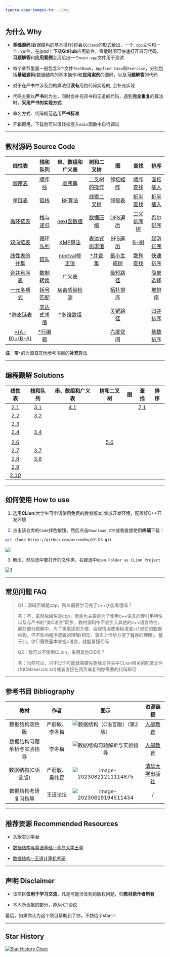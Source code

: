 ```yaml
---
typora-copy-images-to: ./img
---
```


## 为什么 Why

- **基础源码**(数据结构的基本操作)将会以`class`的形式给出，一个`.cpp`文件和一个`.h`文件，在*ipad*上下载**GitHub**应用软件，零散时间可快速打开温习代码，**习题解答**和**应用案例**会另给出一个`main.cpp`文件用于测试

- 每个章节里面一般包含3个文件`TextBook`，`Applied Case`和`Exercise`，分别包括**基础源码**(数据结构的基本操作)和**应用案例**的源码，以及**习题解答**的代码

- 对于在严书中涉及到的算法但**没有**用伪代码实现的, 会补充实现

- 代码主要以**严书**的为主，同时会补充邓书和王道的代码，遇到**完全重复**的算法时，**采用严书的实现方式**

- 命名方式、代码规范选用**严书标准**

- 开箱即用，下载后可以很轻松嵌入`main`函数中自行调试

------



## 教材源码 Source Code

|                            线性表                            |                           栈和队列                           |                       串、数组和广义表                       |                          树和二叉树                          |                              图                              |                             查找                             |                             排序                             |
| :----------------------------------------------------------: | :----------------------------------------------------------: | :----------------------------------------------------------: | :----------------------------------------------------------: | :----------------------------------------------------------: | :----------------------------------------------------------: | :----------------------------------------------------------: |
| <a href="02-Linear List\TextBook\01_SqList\SqList.cpp">顺序表</a> | <a href="03-Stack_Queue/TextBook/01_SqStack/SqStack.cpp">顺序栈</a> | <a href="04-String_ Array_Generalized List\TextBook\01_SString\SString.cpp">顺序串</a> | <a href="05-Tree_Binary Tree/TextBook/01_BiTree/BiTree.cpp">二叉树的操作</a> | <a href="06-Graph/TextBook/01_AdjacencyMatrix/AdjacencyMatrix.cpp">邻接矩阵</a> | <a href="07-Searching/TextBook/01_Search_Seq/Search_Seq.cpp">顺序查找</a> | <a href="08-Sorting/TextBook/01_InsertSort/InsertSort.cpp">直接插入</a> |
| <a href="02-Linear List\TextBook\02_LinkList\LinkList.cpp">单链表</a> | <a href="03-Stack_Queue/TextBook/02_LinkStack/LinkStack.cpp">链栈</a> | <a href="04-String_ Array_Generalized List\TextBook\02_Index_BF\Index_BF.cpp">BF算法</a> | <a href="05-Tree_Binary Tree\TextBook\02_BiThrTree\BiThrTree.cpp">线索二叉树</a> | <a href="06-Graph/TextBook/02_AdjacencyList/AdjacencyList.cpp">邻接表</a> | <a href="07-Searching/TextBook/02_Search_Bin/Search_Bin.cpp">折半查找</a> | <a href="08-Sorting/TextBook/02_BInsertSort/BInsertSort.cpp">折半插入</a> |
| <a href="02-Linear List\TextBook\03_CLinkList\CLinkList.cpp">循环链表</a> | <a href="03-Stack_Queue/TextBook/03_StackAndRecursion/StackAndRecursion.cpp">栈与递归</a> | <a href="04-String_ Array_Generalized List\TextBook\03_next\next.cpp">next函数值</a> | <a href="05-Tree_Binary Tree/Applied Case/DataCompression/HuffmanTree.cpp">数据压缩</a> |    <a href="06-Graph/TextBook/03_DFS/DFS.cpp">DFS遍历</a>    | <a href="07-Searching/TextBook/03_BSTree/BSTree.cpp">二叉排序树</a> | <a href="08-Sorting/TextBook/03_ShellSort/ShellSort.cpp">希尔排序</a> |
| <a href="02-Linear List\TextBook\04_DuLinkList\DuLinkList.cpp">双向链表</a> | <a href="03-Stack_Queue/TextBook/04_SqQueue/SqQueue.cpp">循环队列</a> | <a href="04-String_ Array_Generalized List\TextBook\04_Index_KMP\Index_KMP.cpp">KMP算法</a> | <a href="05-Tree_Binary Tree\Applied Case\BinaryTreeComputeExp\ComputeExpression.cpp">表达式树求值</a> |    <a href="06-Graph\TextBook\04_BFS\BFS.cpp">BFS遍历</a>    | <a href="07-Searching/TextBook/04_B- Tree/B_Tree.cpp">B-树</a> | <a href="08-Sorting/TextBook/04_BubbleSort/BubbleSort.cpp">起泡排序</a> |
| <a href="02-Linear List\TextBook\05_Union\Union.cpp">线性表的并集</a> | <a href="03-Stack_Queue/TextBook/05_LinkQueue/LinkQueue.cpp">链队</a> | <a href="04-String_ Array_Generalized List\TextBook\05_nextval\nextval.cpp">nextval修正值</a> | <a href="05-Tree_Binary Tree/TextBook/03_DisjointSet/DisjointSet.cpp">*并查集</a> | <a href="06-Graph/TextBook/05_MinimumCostSpanningTree/MinimumCostSpanningTree.cpp">最小生成树</a> | <a href="07-Searching/TextBook/05_HashTable/HashTable.cpp">散列查找</a> | <a href="08-Sorting/TextBook/05_QuickSort/QuickSort.cpp">快速排序</a> |
| <a href="02-Linear List\TextBook\06_MergeList\MergeList.cpp">合并有序表</a> | <a href="03-Stack_Queue\Applied Case\Conversion\Conversion.cpp">数制转换</a> | <a href="04-String_ Array_Generalized List\TextBook\06_GList\GList.cpp">广义表</a> |                                                              | <a href="06-Graph/TextBook/06_ShortestPath/ShortestPath.cpp">最短路径</a> |                                                              | <a href="08-Sorting/TextBook/06_SelectSort/SelectSort.cpp">简单选择</a> |
| <a href="02-Linear List/Applied Case/Polynomial/Polynomial.cpp">一元多项式</a> | <a href="03-Stack_Queue/Applied Case/Matching/Matching.cpp">括号匹配</a> | <a href="04-String_ Array_Generalized List\Applied Case\Virus_detection\Virus_detection.cpp">病毒感染检测</a> |                                                              | <a href="06-Graph/TextBook/07_TopologicalSort/TopologicalSort.cpp">拓扑排序</a> |                                                              | <a href="08-Sorting/TextBook/07_HeapSort/HeapSort.cpp">堆排序</a> |
| <a href="02-Linear List/TextBook/SLinkList/SLinkList.cpp">*静态链表</a> | <a href="03-Stack_Queue/Applied Case/EvaluateExpression/EvaluateExpression.cpp">表达式求值</a> | <a href="04-String_ Array_Generalized List/TextBook/Array/Array.cpp">*多维数组</a> |                                                              | <a href="06-Graph/TextBook/08_CriticalPath/CriticalPath.cpp">关键路径</a> |                                                              | <a href="08-Sorting/TextBook/08_MergeSort/MergeSort.cpp">归并排序</a> |
| <a href="02-Linear List/TextBook/Difference/Difference.cpp">*(A-B)∪(B-A)</a> | <a href="03-Stack_Queue/TextBook/LineEdit/LineEdit.cpp">*行编辑</a> |                                                              |                                                              | <a href="06-Graph/Applied Case/SixDegreeSeparation/SixDegree_BFS.cpp">六度空间</a> |                                                              | <a href="08-Sorting/TextBook/09_RadixSort/RadixSort.cpp">基数排序</a> |

**注**：带`*`的为源自其他参考书目的**补充**算法

------



## 编程题解 Solutions

|                            线性表                            |                           栈和队列                           |                       串、数组和广义表                       |                          树和二叉树                          |  图  |                             查找                             | 排序 |
| :----------------------------------------------------------: | :----------------------------------------------------------: | :----------------------------------------------------------: | :----------------------------------------------------------: | :--: | :----------------------------------------------------------: | :--: |
| <a href="02-Linear List/Exercise/2.1_MergeList/MergeList.cpp">2.1</a> | <a href="03-Stack_Queue/Exercise/3.1_DblStack/DblStack.cpp">3.1</a> | <a href="04-String_ Array_Generalized List/Exercise/4.1_CharacterFrequencyStatistics/CharacterFrequencyStatistics.cpp">4.1</a> |                                                              |      | <a href="07-Searching/Exercise/7.1_BinSearch_Cur/BinSearch_Cur.cpp">7.1</a> |      |
| <a href="02-Linear List/Exercise/2.2_MergeList/MergeList.cpp">2.2</a> | <a href="03-Stack_Queue\Exercise\3.2_IsPalindrome\IsPalindrome.cpp">3.2</a> |                                                              |                                                              |      |                                                              |      |
| <a href="02-Linear List/Exercise/2.3_Intersection/Intersection.cpp">2.3</a> |                                                              |                                                              |                                                              |      |                                                              |      |
| <a href="02-Linear List\Exercise\2.4_Difference\Difference.cpp">2.4</a> | <a href="03-Stack_Queue/Exercise/3.4_Postfix/Postfix.cpp">3.4</a> |                                                              |                                                              |      |                                                              |      |
|                                                              |                                                              |                                                              |                                                              |      |                                                              |      |
|  <a href="02-Linear List\Exercise\2.6_Max\Max.cpp">2.6</a>   |                                                              |                                                              | <a href="05-Tree_Binary Tree/Exercise/5.6_LevelOrderTraversal/LevelOrderTraversal.cpp">5.6</a> |      |                                                              |      |
| <a href="02-Linear List\Exercise\2.7_Inverse\Inverse.cpp">2.7</a> | <a href="03-Stack_Queue/Exercise/3.7_SqQueueWithTag/SqQueueWithTag.cpp">3.7</a> |                                                              |                                                              |      |                                                              |      |
| <a href="02-Linear List\Exercise\2.8_DeleteMinMax\DeleteMinMax.cpp">2.8</a> | <a href="03-Stack_Queue/Exercise/3.8_Deque/Deque.cpp">3.8</a> |                                                              |                                                              |      |                                                              |      |
| <a href="02-Linear List/Exercise/2.9_Exchange/Exchange.cpp">2.9</a> |                                                              |                                                              |                                                              |      |                                                              |      |
| <a href="02-Linear List/Exercise/2.10_DeleteItem/DeleteItem.cpp">2.10</a> |                                                              |                                                              |                                                              |      |                                                              |      |

------



## 如何使用 How to use

1. 选用**CLion**(大学生可申请使用免费的教育版本)集成开发环境，配置好C++开发环境

2. 点击该仓库的`Code`绿色按钮，然后点击`Download ZIP`或者直接使用**终端**下载：

```bash
git clone https://github.com/ascendho/KY-DS.git
```

![](img/C0J__QFOH%5D4RD%7D%5BU%7DHYWV@B.png)

3. 解压，然后选中要打开的文件夹，右键选中`Open Folder as CLion Project`

![1](img/1.png)

------



## 常见问题 FAQ

> Q1：源码后缀是cpp，所以需要学习完了c++才能看懂吗？
>
> 答：不，虽然后缀名是cpp，但是也主要是为了使用c++语言的传引用特性以及与严书的"类C语言"同步，教材源码中不会引入其他的c++语言特性，而在部分题解中，为了类型适配方便，会视情况使用标准库`stl`里面的数据结构，但不影响程序逻辑的理解(相反，事实上恰恰方便了程序的理解)。基于此，你只需要基本掌握c语言，就能看懂代码
>
> 
>
> Q2：我可以不使用CLion，采用其他IDE吗？
>
> 答：当然可以，只不过你可能就需要先删除文件夹中CLion相关的配置文件(如CMakeLists.txt)或者直接在网页端复制你需要的代码即可

------



## 参考书目 Bibliography

|            教材            |      作者      |                             图示                             |                           资源链接                           |
| :------------------------: | :------------: | :----------------------------------------------------------: | :----------------------------------------------------------: |
|       数据结构双色版       | 严蔚敏、李冬梅 | ![数据结构（C语言版）（第2版）](img/2110398aa6025c417e71.jpeg) | <a href="https://www.ryjiaoyu.com/book/details/45170">人邮教育</a> |
| 数据结构习题解析与实验指导 |     李冬梅     | ![数据结构习题解析与实验指导](img/2204c1aa113663e88ab9.png)  | <a href="https://www.ryjiaoyu.com/book/details/43313">人邮教育</a> |
|     数据结构(C语言版)      | 严蔚敏、吴伟民 | ![image-20230821211114875](img/image-20230821211114875.png)  | <a href="http://www.tup.tsinghua.edu.cn/booksCenter/book_00236807.html">清华大学出版社</a> |
|    数据结构考研复习指导    |    王道论坛    | ![image-20230619194511434](img/image-20230619194511434.png)  |                              /                               |

------



## 推荐资源 Recommended Resources

- <a href="https://www.educoder.net/paths/jizlwfkq">头歌实训平台</a>

- <a href="https://www.bilibili.com/video/BV1nJ411V7bd/?spm_id_from=333.337.search-card.all.click">数据结构与算法基础--青岛大学王卓</a>

- <a href="https://www.bilibili.com/video/BV1b7411N798?p=51&spm_id_from=pageDriver&vd_source=61a8f743f4489a59a143809ed7fb1159">数据结构--王道计算机考研</a>

------



## 声明 Disclaimer

- 该项目**仅用于学习交流**，凡是可能涉及到的版权问题，归**教材原作者所有**

- 本人所贡献的部分，遵从`MIT`协议

最后，如果你认为这个项目帮助到了你，不妨给个star✨!

------



## Star History

[![Star History Chart](https://api.star-history.com/svg?repos=ascendho/KY-DS&type=Date)](https://star-history.com/#ascendho/KY-DS&Date)
